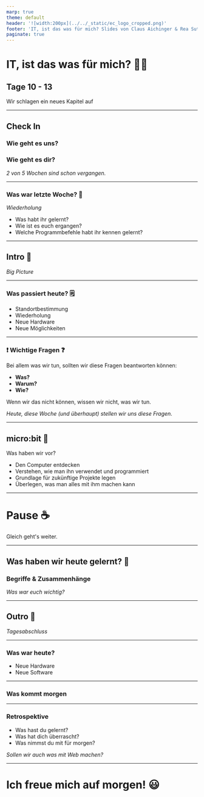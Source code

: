 ```yaml
---
marp: true
theme: default
header: '![width:200px](../../_static/ec_logo_cropped.png)'
footer: 'IT, ist das was für mich? Slides von Claus Aichinger & Rea Sutter (it-orientation@everyonecodes.io)'
paginate: true
---
```


# IT, ist das was für mich? 👩‍💻

## Tage 10 - 13

Wir schlagen ein neues Kapitel auf

---

## Check In

### Wie geht es uns?
### Wie geht es dir?

*2 von 5 Wochen sind schon vergangen.*

---

### Was war letzte Woche? 🤔

*Wiederholung*

- Was habt ihr gelernt?
- Wie ist es euch ergangen?
- Welche Programmbefehle habt ihr kennen gelernt?

---

## Intro 🌅

*Big Picture*

---

### Was passiert heute? 🗒️

- Standortbestimmung
- Wiederholung
- Neue Hardware
- Neue Möglichkeiten

---

### ❗ Wichtige Fragen ❓

Bei allem was wir tun, sollten wir diese Fragen beantworten können:

- **Was?**
- **Warum?**
- **Wie?**

Wenn wir das nicht können, wissen wir nicht, was wir tun.

*Heute, diese Woche (und überhaupt) stellen wir uns diese Fragen.*

---

## micro:bit 🎈

Was haben wir vor?

- Den Computer entdecken
- Verstehen, wie man ihn verwendet und programmiert
- Grundlage für zukünftige Projekte legen
- Überlegen, was man alles mit ihm machen kann

---

# Pause ☕

Gleich geht's weiter.

---

## Was haben wir heute gelernt? 📝

### Begriffe & Zusammenhänge

*Was war euch wichtig?*

---

## Outro 🌆

*Tagesabschluss*

---

### Was war heute?

- Neue Hardware
- Neue Software

---

### Was kommt morgen

---

### Retrospektive

- Was hast du gelernt?
- Was hat dich überrascht?
- Was nimmst du mit für morgen?

*Sollen wir auch was mit Web machen?*

---

# Ich freue mich auf morgen! 😃
